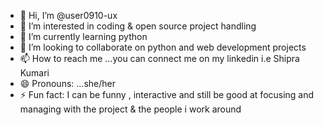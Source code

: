 - 👋 Hi, I’m @user0910-ux
- 👀 I’m interested in coding & open source project handling
- 🌱 I’m currently learning python
- 💞️ I’m looking to collaborate on python and web development projects
- 📫 How to reach me ...you can connect me on my linkedin i.e Shipra Kumari
- 😄 Pronouns: ...she/her
- ⚡ Fun fact: I can be funny , interactive and still be good at focusing and managing with the project & the people i work around

<!---
user0910-ux/user0910-ux is a ✨ special ✨ repository because its `README.md` (this file) appears on your GitHub profile.
You can click the Preview link to take a look at your changes.
--->
